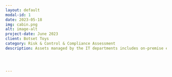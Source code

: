 ```yaml
---
layout: default
modal-id: 1
date: 2023-05-18
img: cabin.png
alt: image-alt
project-date: June 2023
client: Botset Toys
category: Risk & Control & Compliance Assessment
description: Assets managed by the IT departments includes on-premise equipment for in-office business needs.  Employee and clients end user equipment such as desktop, laptops, surface tablets and smartphones.  Remote workstations, headsets, cables, keyboards, mice, docking stations, surveillance cameras and wires(rj45, HDMIs, adapters, display ports, usb-c).  Management of systems, software, admin licenses, and services in telecommunication network 3cX phones VoIP, customer database and sentinel one security.  Internet (shaw, tbaytel, starlink access)




---
```


